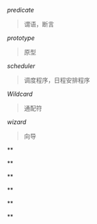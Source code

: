 
*predicate*
> 谓语，断言

*prototype*
> 原型

*scheduler*
> 调度程序，日程安排程序

*Wildcard*
>通配符

*wizard*
> 向导


**
> 

**
> 


**
> 


**
> 


**
> 


**
> 








